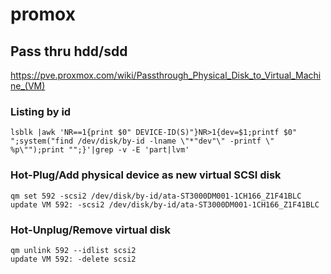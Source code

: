 # promox

## Pass thru hdd/sdd
https://pve.proxmox.com/wiki/Passthrough_Physical_Disk_to_Virtual_Machine_(VM)

### Listing by id
```
lsblk |awk 'NR==1{print $0" DEVICE-ID(S)"}NR>1{dev=$1;printf $0" ";system("find /dev/disk/by-id -lname \"*"dev"\" -printf \" %p\"");print "";}'|grep -v -E 'part|lvm'
```
### Hot-Plug/Add physical device as new virtual SCSI disk

```
qm set 592 -scsi2 /dev/disk/by-id/ata-ST3000DM001-1CH166_Z1F41BLC
update VM 592: -scsi2 /dev/disk/by-id/ata-ST3000DM001-1CH166_Z1F41BLC

```

### Hot-Unplug/Remove virtual disk

```
qm unlink 592 --idlist scsi2
update VM 592: -delete scsi2
```

